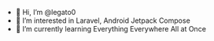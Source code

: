 - 👋 Hi, I’m @legato0
- 👀 I’m interested in Laravel, Android Jetpack Compose
- 🌱 I’m currently learning Everything Everywhere All at Once

<!---
legato0/legato0 is a ✨ special ✨ repository because its `README.md` (this file) appears on your GitHub profile.
You can click the Preview link to take a look at your changes.
--->
